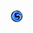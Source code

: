 <img src="_image/strike mission/20px-Strike_Mission_(map_icon).png" width="20px" height="20px" title="Strike Mission Icon" alt=""></img>
